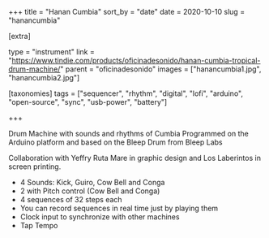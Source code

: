 +++
title = "Hanan Cumbia"
sort_by = "date"
date = 2020-10-10
slug = "hanancumbia"

[extra]

type = "instrument"
link = "https://www.tindie.com/products/oficinadesonido/hanan-cumbia-tropical-drum-machine/"
parent = "oficinadesonido"
images = ["hanancumbia1.jpg", "hanancumbia2.jpg"]

[taxonomies]
tags = ["sequencer", "rhythm", "digital", "lofi", "arduino", "open-source", "sync", "usb-power", "battery"]

+++

Drum Machine with sounds and rhythms of Cumbia Programmed on the Arduino platform and based on the Bleep Drum from Bleep Labs

Collaboration with Yeffry Ruta Mare in graphic design and Los Laberintos in screen printing.

- 4 Sounds: Kick, Guiro, Cow Bell and Conga
- 2 with Pitch control (Cow Bell and Conga)
- 4 sequences of 32 steps each
- You can record sequences in real time just by playing them
- Clock input to synchronize with other machines
- Tap Tempo

